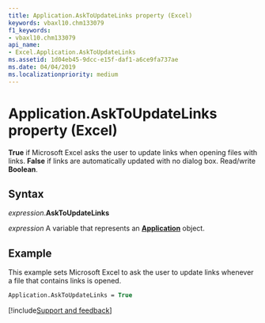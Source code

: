 ```yaml
---
title: Application.AskToUpdateLinks property (Excel)
keywords: vbaxl10.chm133079
f1_keywords:
- vbaxl10.chm133079
api_name:
- Excel.Application.AskToUpdateLinks
ms.assetid: 1d04eb45-9dcc-e15f-daf1-a6ce9fa737ae
ms.date: 04/04/2019
ms.localizationpriority: medium
---
```



# Application.AskToUpdateLinks property (Excel)

**True** if Microsoft Excel asks the user to update links when opening files with links. **False** if links are automatically updated with no dialog box. Read/write **Boolean**.


## Syntax

_expression_.**AskToUpdateLinks**

_expression_ A variable that represents an **[Application](Excel.Application(object).md)** object.


## Example

This example sets Microsoft Excel to ask the user to update links whenever a file that contains links is opened.

```vb
Application.AskToUpdateLinks = True
```




[!include[Support and feedback](~/includes/feedback-boilerplate.md)]